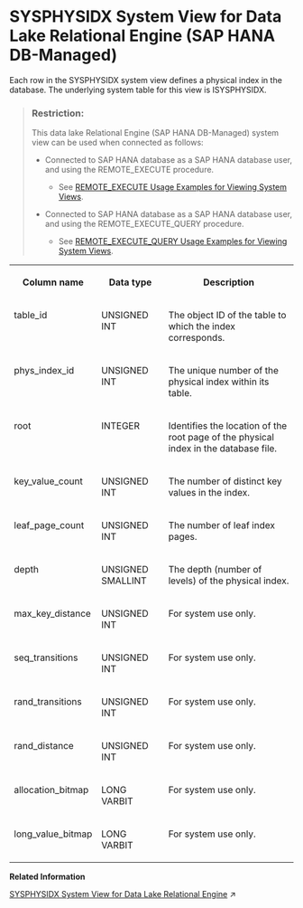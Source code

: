 <!-- loio081b45f1908b4c548c200032f5d7123f -->

# SYSPHYSIDX System View for Data Lake Relational Engine \(SAP HANA DB-Managed\)

Each row in the SYSPHYSIDX system view defines a physical index in the database. The underlying system table for this view is ISYSPHYSIDX.



> ### Restriction:  
> This data lake Relational Engine \(SAP HANA DB-Managed\) system view can be used when connected as follows:
> 
> -   Connected to SAP HANA database as a SAP HANA database user, and using the REMOTE\_EXECUTE procedure.
> 
>     -   See [REMOTE\_EXECUTE Usage Examples for Viewing System Views](remote-execute-usage-examples-for-viewing-system-views-8b235c7.md).
> 
> -   Connected to SAP HANA database as a SAP HANA database user, and using the REMOTE\_EXECUTE\_QUERY procedure.
> 
>     -   See [REMOTE\_EXECUTE\_QUERY Usage Examples for Viewing System Views](remote-execute-query-usage-examples-for-viewing-system-views-ada51c0.md).




<table>
<tr>
<th valign="top">

Column name



</th>
<th valign="top">

Data type



</th>
<th valign="top">

Description



</th>
</tr>
<tr>
<td valign="top">

table\_id



</td>
<td valign="top">

UNSIGNED INT



</td>
<td valign="top">

The object ID of the table to which the index corresponds.



</td>
</tr>
<tr>
<td valign="top">

phys\_index\_id



</td>
<td valign="top">

UNSIGNED INT



</td>
<td valign="top">

The unique number of the physical index within its table.



</td>
</tr>
<tr>
<td valign="top">

root



</td>
<td valign="top">

INTEGER



</td>
<td valign="top">

Identifies the location of the root page of the physical index in the database file.



</td>
</tr>
<tr>
<td valign="top">

key\_value\_count



</td>
<td valign="top">

UNSIGNED INT



</td>
<td valign="top">

The number of distinct key values in the index.



</td>
</tr>
<tr>
<td valign="top">

leaf\_page\_count



</td>
<td valign="top">

UNSIGNED INT



</td>
<td valign="top">

The number of leaf index pages.



</td>
</tr>
<tr>
<td valign="top">

depth



</td>
<td valign="top">

UNSIGNED SMALLINT



</td>
<td valign="top">

The depth \(number of levels\) of the physical index.



</td>
</tr>
<tr>
<td valign="top">

max\_key\_distance



</td>
<td valign="top">

UNSIGNED INT



</td>
<td valign="top">

For system use only.



</td>
</tr>
<tr>
<td valign="top">

seq\_transitions



</td>
<td valign="top">

UNSIGNED INT



</td>
<td valign="top">

For system use only.



</td>
</tr>
<tr>
<td valign="top">

rand\_transitions



</td>
<td valign="top">

UNSIGNED INT



</td>
<td valign="top">

For system use only.



</td>
</tr>
<tr>
<td valign="top">

rand\_distance



</td>
<td valign="top">

UNSIGNED INT



</td>
<td valign="top">

For system use only.



</td>
</tr>
<tr>
<td valign="top">

allocation\_bitmap



</td>
<td valign="top">

LONG VARBIT



</td>
<td valign="top">

For system use only.



</td>
</tr>
<tr>
<td valign="top">

long\_value\_bitmap



</td>
<td valign="top">

LONG VARBIT



</td>
<td valign="top">

For system use only.



</td>
</tr>
</table>

**Related Information**  


[SYSPHYSIDX System View for Data Lake Relational Engine](https://help.sap.com/viewer/19b3964099384f178ad08f2d348232a9/2023_1_QRC/en-US/3be96a6e6c5f1014b5218fc23d4599d6.html "Each row in the SYSPHYSIDX system view defines a physical index in the database. The underlying system table for this view is ISYSPHYSIDX.") :arrow_upper_right:

